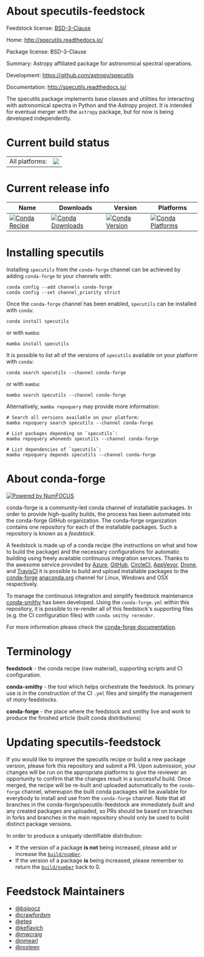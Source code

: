 About specutils-feedstock
=========================

Feedstock license: [BSD-3-Clause](https://github.com/conda-forge/specutils-feedstock/blob/main/LICENSE.txt)

Home: http://specutils.readthedocs.io/

Package license: BSD-3-Clause

Summary: Astropy affiliated package for astronomical spectral operations.

Development: https://github.com/astropy/specutils

Documentation: http://specutils.readthedocs.io/

The specutils package implements base classes and utilities for
interacting with astronomical spectra in Python and the Astropy project.
It is intended for eventual merger with the `astropy` package, but for now
is being developed independently.


Current build status
====================


<table><tr><td>All platforms:</td>
    <td>
      <a href="https://dev.azure.com/conda-forge/feedstock-builds/_build/latest?definitionId=3547&branchName=main">
        <img src="https://dev.azure.com/conda-forge/feedstock-builds/_apis/build/status/specutils-feedstock?branchName=main">
      </a>
    </td>
  </tr>
</table>

Current release info
====================

| Name | Downloads | Version | Platforms |
| --- | --- | --- | --- |
| [![Conda Recipe](https://img.shields.io/badge/recipe-specutils-green.svg)](https://anaconda.org/conda-forge/specutils) | [![Conda Downloads](https://img.shields.io/conda/dn/conda-forge/specutils.svg)](https://anaconda.org/conda-forge/specutils) | [![Conda Version](https://img.shields.io/conda/vn/conda-forge/specutils.svg)](https://anaconda.org/conda-forge/specutils) | [![Conda Platforms](https://img.shields.io/conda/pn/conda-forge/specutils.svg)](https://anaconda.org/conda-forge/specutils) |

Installing specutils
====================

Installing `specutils` from the `conda-forge` channel can be achieved by adding `conda-forge` to your channels with:

```
conda config --add channels conda-forge
conda config --set channel_priority strict
```

Once the `conda-forge` channel has been enabled, `specutils` can be installed with `conda`:

```
conda install specutils
```

or with `mamba`:

```
mamba install specutils
```

It is possible to list all of the versions of `specutils` available on your platform with `conda`:

```
conda search specutils --channel conda-forge
```

or with `mamba`:

```
mamba search specutils --channel conda-forge
```

Alternatively, `mamba repoquery` may provide more information:

```
# Search all versions available on your platform:
mamba repoquery search specutils --channel conda-forge

# List packages depending on `specutils`:
mamba repoquery whoneeds specutils --channel conda-forge

# List dependencies of `specutils`:
mamba repoquery depends specutils --channel conda-forge
```


About conda-forge
=================

[![Powered by
NumFOCUS](https://img.shields.io/badge/powered%20by-NumFOCUS-orange.svg?style=flat&colorA=E1523D&colorB=007D8A)](https://numfocus.org)

conda-forge is a community-led conda channel of installable packages.
In order to provide high-quality builds, the process has been automated into the
conda-forge GitHub organization. The conda-forge organization contains one repository
for each of the installable packages. Such a repository is known as a *feedstock*.

A feedstock is made up of a conda recipe (the instructions on what and how to build
the package) and the necessary configurations for automatic building using freely
available continuous integration services. Thanks to the awesome service provided by
[Azure](https://azure.microsoft.com/en-us/services/devops/), [GitHub](https://github.com/),
[CircleCI](https://circleci.com/), [AppVeyor](https://www.appveyor.com/),
[Drone](https://cloud.drone.io/welcome), and [TravisCI](https://travis-ci.com/)
it is possible to build and upload installable packages to the
[conda-forge](https://anaconda.org/conda-forge) [anaconda.org](https://anaconda.org/)
channel for Linux, Windows and OSX respectively.

To manage the continuous integration and simplify feedstock maintenance
[conda-smithy](https://github.com/conda-forge/conda-smithy) has been developed.
Using the ``conda-forge.yml`` within this repository, it is possible to re-render all of
this feedstock's supporting files (e.g. the CI configuration files) with ``conda smithy rerender``.

For more information please check the [conda-forge documentation](https://conda-forge.org/docs/).

Terminology
===========

**feedstock** - the conda recipe (raw material), supporting scripts and CI configuration.

**conda-smithy** - the tool which helps orchestrate the feedstock.
                   Its primary use is in the construction of the CI ``.yml`` files
                   and simplify the management of *many* feedstocks.

**conda-forge** - the place where the feedstock and smithy live and work to
                  produce the finished article (built conda distributions)


Updating specutils-feedstock
============================

If you would like to improve the specutils recipe or build a new
package version, please fork this repository and submit a PR. Upon submission,
your changes will be run on the appropriate platforms to give the reviewer an
opportunity to confirm that the changes result in a successful build. Once
merged, the recipe will be re-built and uploaded automatically to the
`conda-forge` channel, whereupon the built conda packages will be available for
everybody to install and use from the `conda-forge` channel.
Note that all branches in the conda-forge/specutils-feedstock are
immediately built and any created packages are uploaded, so PRs should be based
on branches in forks and branches in the main repository should only be used to
build distinct package versions.

In order to produce a uniquely identifiable distribution:
 * If the version of a package **is not** being increased, please add or increase
   the [``build/number``](https://docs.conda.io/projects/conda-build/en/latest/resources/define-metadata.html#build-number-and-string).
 * If the version of a package **is** being increased, please remember to return
   the [``build/number``](https://docs.conda.io/projects/conda-build/en/latest/resources/define-metadata.html#build-number-and-string)
   back to 0.

Feedstock Maintainers
=====================

* [@bsipocz](https://github.com/bsipocz/)
* [@crawfordsm](https://github.com/crawfordsm/)
* [@eteq](https://github.com/eteq/)
* [@keflavich](https://github.com/keflavich/)
* [@mwcraig](https://github.com/mwcraig/)
* [@nmearl](https://github.com/nmearl/)
* [@rosteen](https://github.com/rosteen/)

